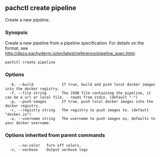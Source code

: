 ## pachctl create pipeline

Create a new pipeline.

### Synopsis


Create a new pipeline from a pipeline specification. For details on the format, see http://docs.pachyderm.io/en/latest/reference/pipeline_spec.html.

```
pachctl create pipeline
```

### Options

```
  -b, --build             If true, build and push local docker images into the docker registry.
  -f, --file string       The JSON file containing the pipeline, it can be a url or local file. - reads from stdin. (default "-")
  -p, --push-images       If true, push local docker images into the docker registry.
  -r, --registry string   The registry to push images to. (default "docker.io")
  -u, --username string   The username to push images as, defaults to your docker username.
```

### Options inherited from parent commands

```
      --no-color   Turn off colors.
  -v, --verbose    Output verbose logs
```

